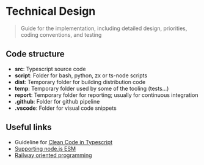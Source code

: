 # Technical Design

> Guide for the implementation, including detailed design, priorities,
> coding conventions, and testing

## Code structure

- **src**: Typescript source code
- **script**: Folder for bash, python, zx or ts-node scripts
- **dist**: Temporary folder for building distribution code
- **temp**: Temporary folder used by some of the tooling (tests...)
- **report**: Temporary folder for reporting; usually for continuous integration
- **.github**: Folder for github pipeline
- **.vscode**: Folder for visual code snippets

## Useful links

- Guideline for [Clean Code in Typescript](https://labs42io.github.io/clean-code-typescript/)
- [Supporting node.js ESM](https://the-guild.dev/blog/support-nodejs-esm)
- [Railway oriented programming](https://fsharpforfunandprofit.com/posts/recipe-part2/)

